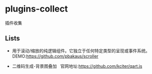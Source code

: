 # plugins-collect
插件收集


Lists
-----
* 用于滚动/缩放的纯逻辑组件。它独立于任何特定类型的呈现或事件系统。
   DEMO:https://github.com/pbakaus/scroller 
   
* 二维码生成-背景图叠加
   官网地址:https://github.com/kciter/qart.js
